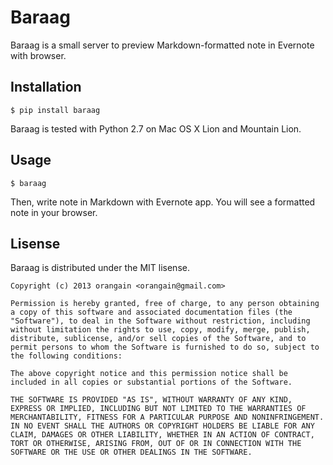 Baraag
======

Baraag is a small server to preview Markdown-formatted note in Evernote with browser.

Installation
------------

```
$ pip install baraag
```

Baraag is tested with Python 2.7 on Mac OS X Lion and Mountain Lion.

Usage
-----
```
$ baraag
```

Then, write note in Markdown with Evernote app. You will see a formatted note in your browser.

Lisense
-------
Baraag is distributed under the MIT lisense.

```
Copyright (c) 2013 orangain <orangain@gmail.com>

Permission is hereby granted, free of charge, to any person obtaining a copy of this software and associated documentation files (the "Software"), to deal in the Software without restriction, including without limitation the rights to use, copy, modify, merge, publish, distribute, sublicense, and/or sell copies of the Software, and to permit persons to whom the Software is furnished to do so, subject to the following conditions:

The above copyright notice and this permission notice shall be included in all copies or substantial portions of the Software.

THE SOFTWARE IS PROVIDED "AS IS", WITHOUT WARRANTY OF ANY KIND, EXPRESS OR IMPLIED, INCLUDING BUT NOT LIMITED TO THE WARRANTIES OF MERCHANTABILITY, FITNESS FOR A PARTICULAR PURPOSE AND NONINFRINGEMENT. IN NO EVENT SHALL THE AUTHORS OR COPYRIGHT HOLDERS BE LIABLE FOR ANY CLAIM, DAMAGES OR OTHER LIABILITY, WHETHER IN AN ACTION OF CONTRACT, TORT OR OTHERWISE, ARISING FROM, OUT OF OR IN CONNECTION WITH THE SOFTWARE OR THE USE OR OTHER DEALINGS IN THE SOFTWARE.
```
